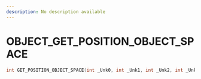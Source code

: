 ```yaml
---
description: No description available 
---
```


# OBJECT\_GET_POSITION_OBJECT_SPACE

```cpp
int GET_POSITION_OBJECT_SPACE(int _Unk0, int _Unk1, int _Unk2, int _Unk3, int _Unk4);
```